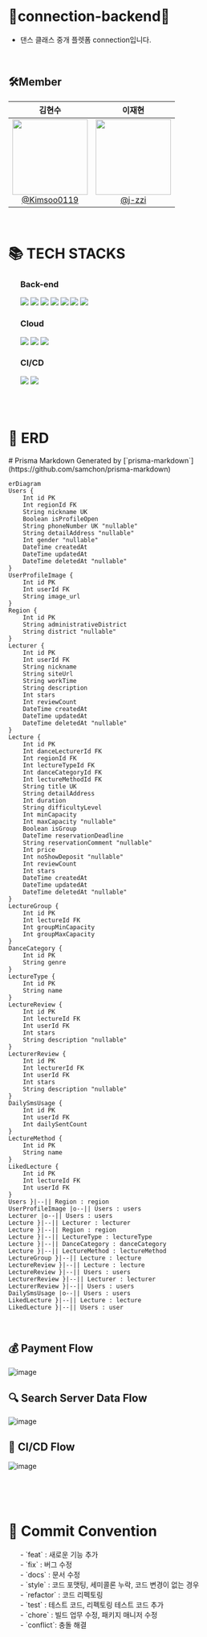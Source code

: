 # 💃connection-backend🕺
- 댄스 클래스 중개 플렛폼 connection입니다.

<br>
  
## 🛠Member

| **김현수** | **이재현** |
| :------: |  :------: |
| [<img src="https://avatars.githubusercontent.com/u/96464209?v=4" height=150 width=150> <br/> @Kimsoo0119](https://github.com/Kimsoo0119) | [<img src="https://avatars.githubusercontent.com/u/121776954?v=4" height=150 width=150> <br/> @j-zzi](https://github.com/j-zzi) |


<br>
<div>
    <h1>📚 TECH STACKS</h1>
    <ul>
      <h3>Back-end</h3>
      <img src="https://img.shields.io/badge/TypeScript-3178C6?style=flat-square&logo=typescript&logoColor=white"/>
      <img src="https://img.shields.io/badge/Nest.js-E0234E?style=flat&logo=NestJS&logoColor=white"/>
      <img src="https://img.shields.io/badge/Prisma-2D3748?style=flat-square&logo=Prisma&logoColor=white"/>
      <img src="https://img.shields.io/badge/PostgreSQL-4169E1?style=flat-square&logo=PostgreSQL&logoColor=white"/>
      <img src="https://img.shields.io/badge/Redis-DC382D?style=flat-square&logo=redis&logoColor=black"/>
      <img src="https://img.shields.io/badge/JSON%20Web%20Tokens-000000?style=flat-square&logo=jsonwebtokens&logoColor=white"/>
      <img src="https://img.shields.io/badge/Socket.io-010101?style=flat-square&logo=socketdotio&logoColor=white"/>
      </br>
      <h3>Cloud</h3>
      <img src="https://img.shields.io/badge/AmazonEC2-FF9900?style=flat-square&logo=AmazonEC2&logoColor=white"/>
      <img src="https://img.shields.io/badge/AmazonS3-569A31?style=flat-square&logo=AmazonS3&logoColor=white"/>
      <img src="https://img.shields.io/badge/AmazonRDS-527FFF?style=flat-square&logo=AmazonRDS&logoColor=white"/>
      </br>
      <h3>CI/CD</h3>
      <img src="https://img.shields.io/badge/Docker-2496ED?style=flat-square&logo=docker&logoColor=white"/>
      <img src="https://img.shields.io/badge/GitHub%20Actions-2088FF?style=flat-square&logo=GitHubActions&logoColor=white"/>
    </ul>
  </div>
  
  <br><br>
  
  <div>
    <h1>📄 ERD</h1>
    # Prisma Markdown
Generated by [`prisma-markdown`](https://github.com/samchon/prisma-markdown)

```mermaid
erDiagram
Users {
    Int id PK
    Int regionId FK
    String nickname UK
    Boolean isProfileOpen
    String phoneNumber UK "nullable"
    String detailAddress "nullable"
    Int gender "nullable"
    DateTime createdAt
    DateTime updatedAt
    DateTime deletedAt "nullable"
}
UserProfileImage {
    Int id PK
    Int userId FK
    String image_url
}
Region {
    Int id PK
    String administrativeDistrict
    String district "nullable"
}
Lecturer {
    Int id PK
    Int userId FK
    String nickname
    String siteUrl
    String workTime
    String description
    Int stars
    Int reviewCount
    DateTime createdAt
    DateTime updatedAt
    DateTime deletedAt "nullable"
}
Lecture {
    Int id PK
    Int danceLecturerId FK
    Int regionId FK
    Int lectureTypeId FK
    Int danceCategoryId FK
    Int lectureMethodId FK
    String title UK
    String detailAddress
    Int duration
    String difficultyLevel
    Int minCapacity
    Int maxCapacity "nullable"
    Boolean isGroup
    DateTime reservationDeadline
    String reservationComment "nullable"
    Int price
    Int noShowDeposit "nullable"
    Int reviewCount
    Int stars
    DateTime createdAt
    DateTime updatedAt
    DateTime deletedAt "nullable"
}
LectureGroup {
    Int id PK
    Int lectureId FK
    Int groupMinCapacity
    Int groupMaxCapacity
}
DanceCategory {
    Int id PK
    String genre
}
LectureType {
    Int id PK
    String name
}
LectureReview {
    Int id PK
    Int lectureId FK
    Int userId FK
    Int stars
    String description "nullable"
}
LecturerReview {
    Int id PK
    Int lecturerId FK
    Int userId FK
    Int stars
    String description "nullable"
}
DailySmsUsage {
    Int id PK
    Int userId FK
    Int dailySentCount
}
LectureMethod {
    Int id PK
    String name
}
LikedLecture {
    Int id PK
    Int lectureId FK
    Int userId FK
}
Users }|--|| Region : region
UserProfileImage |o--|| Users : users
Lecturer |o--|| Users : users
Lecture }|--|| Lecturer : lecturer
Lecture }|--|| Region : region
Lecture }|--|| LectureType : lectureType
Lecture }|--|| DanceCategory : danceCategory
Lecture }|--|| LectureMethod : lectureMethod
LectureGroup }|--|| Lecture : lecture
LectureReview }|--|| Lecture : lecture
LectureReview }|--|| Users : users
LecturerReview }|--|| Lecturer : lecturer
LecturerReview }|--|| Users : users
DailySmsUsage |o--|| Users : users
LikedLecture }|--|| Lecture : lecture
LikedLecture }|--|| Users : user
```

<br>

## 💰 Payment Flow
![image](https://github.com/connection-2023/backend/assets/96464209/cd628c6c-0a45-4b54-957a-928ebda6e166)


## 🔍 Search Server Data Flow
![image](https://github.com/connection-2023/backend/assets/96464209/cdcd03c7-9d6e-467b-8c5b-59ae605a15bc)
<br>

## 🤖 CI/CD Flow
![image](https://github.com/connection-2023/backend/assets/96464209/fbdc2122-0b70-4e44-a6a8-57d6f734e6ee)
<br>


<br>

  </div>
  <br><br>
  <div>
    <h1>📜 Commit Convention </h1>
    <ul>
      - `feat` : 새로운 기능 추가 <br>
      - `fix` : 버그 수정  <br>
      - `docs` : 문서 수정  <br>
      - `style` : 코드 포맷팅, 세미콜론 누락, 코드 변경이 없는 경우  <br>
      - `refactor` : 코드 리펙토링  <br>
      - `test` : 테스트 코드, 리펙토링 테스트 코드 추가  <br>
      - `chore` : 빌드 업무 수정, 패키지 매니저 수정  <br>
      - `conflict`: 충돌 해결  <br>
     </ul>
  </div>
